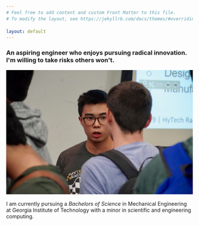 ```yaml
---
# Feel free to add content and custom Front Matter to this file.
# To modify the layout, see https://jekyllrb.com/docs/themes/#overriding-theme-defaults

layout: default
---
```

### An aspiring engineer who enjoys pursuing radical innovation. I'm willing to take risks others won't.
![Deez nuts69](/assets/photo69.JPG)

I am currently pursuing a *Bachelors of Science* in Mechanical Engineering at Georgia Institute of Technology with a minor in scientific and engineering computing.
